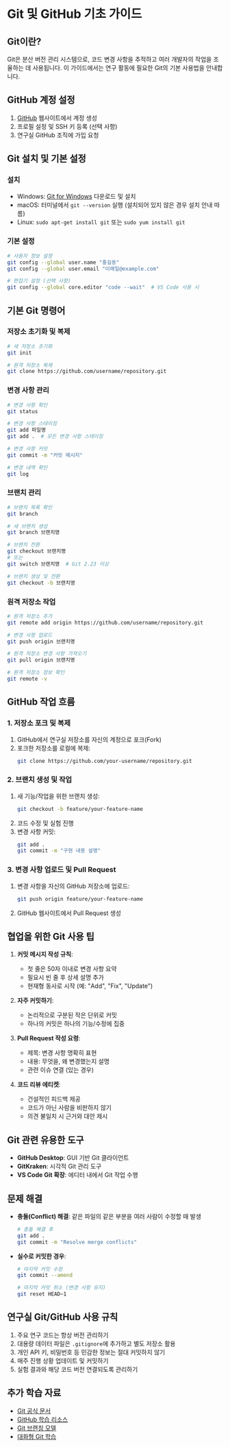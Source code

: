 # Git 및 GitHub 기초 가이드

## Git이란?

Git은 분산 버전 관리 시스템으로, 코드 변경 사항을 추적하고 여러 개발자의 작업을 조율하는 데 사용됩니다. 이 가이드에서는 연구 활동에 필요한 Git의 기본 사용법을 안내합니다.

## GitHub 계정 설정

1. [GitHub](https://github.com/) 웹사이트에서 계정 생성
2. 프로필 설정 및 SSH 키 등록 (선택 사항)
3. 연구실 GitHub 조직에 가입 요청

## Git 설치 및 기본 설정

### 설치

- Windows: [Git for Windows](https://gitforwindows.org/) 다운로드 및 설치
- macOS: 터미널에서 `git --version` 실행 (설치되어 있지 않은 경우 설치 안내 따름)
- Linux: `sudo apt-get install git` 또는 `sudo yum install git`

### 기본 설정

```bash
# 사용자 정보 설정
git config --global user.name "홍길동"
git config --global user.email "이메일@example.com"

# 편집기 설정 (선택 사항)
git config --global core.editor "code --wait"  # VS Code 사용 시
```

## 기본 Git 명령어

### 저장소 초기화 및 복제

```bash
# 새 저장소 초기화
git init

# 원격 저장소 복제
git clone https://github.com/username/repository.git
```

### 변경 사항 관리

```bash
# 변경 사항 확인
git status

# 변경 사항 스테이징
git add 파일명
git add .  # 모든 변경 사항 스테이징

# 변경 사항 커밋
git commit -m "커밋 메시지"

# 변경 내역 확인
git log
```

### 브랜치 관리

```bash
# 브랜치 목록 확인
git branch

# 새 브랜치 생성
git branch 브랜치명

# 브랜치 전환
git checkout 브랜치명
# 또는
git switch 브랜치명  # Git 2.23 이상

# 브랜치 생성 및 전환
git checkout -b 브랜치명
```

### 원격 저장소 작업

```bash
# 원격 저장소 추가
git remote add origin https://github.com/username/repository.git

# 변경 사항 업로드
git push origin 브랜치명

# 원격 저장소 변경 사항 가져오기
git pull origin 브랜치명

# 원격 저장소 정보 확인
git remote -v
```

## GitHub 작업 흐름

### 1. 저장소 포크 및 복제

1. GitHub에서 연구실 저장소를 자신의 계정으로 포크(Fork)
2. 포크한 저장소를 로컬에 복제:
   ```bash
   git clone https://github.com/your-username/repository.git
   ```

### 2. 브랜치 생성 및 작업

1. 새 기능/작업을 위한 브랜치 생성:
   ```bash
   git checkout -b feature/your-feature-name
   ```
2. 코드 수정 및 실험 진행
3. 변경 사항 커밋:
   ```bash
   git add .
   git commit -m "구현 내용 설명"
   ```

### 3. 변경 사항 업로드 및 Pull Request

1. 변경 사항을 자신의 GitHub 저장소에 업로드:
   ```bash
   git push origin feature/your-feature-name
   ```
2. GitHub 웹사이트에서 Pull Request 생성

## 협업을 위한 Git 사용 팁

1. **커밋 메시지 작성 규칙**:
   - 첫 줄은 50자 이내로 변경 사항 요약
   - 필요시 빈 줄 후 상세 설명 추가
   - 현재형 동사로 시작 (예: "Add", "Fix", "Update")

2. **자주 커밋하기**:
   - 논리적으로 구분된 작은 단위로 커밋
   - 하나의 커밋은 하나의 기능/수정에 집중

3. **Pull Request 작성 요령**:
   - 제목: 변경 사항 명확히 표현
   - 내용: 무엇을, 왜 변경했는지 설명
   - 관련 이슈 연결 (있는 경우)

4. **코드 리뷰 에티켓**:
   - 건설적인 피드백 제공
   - 코드가 아닌 사람을 비판하지 않기
   - 의견 불일치 시 근거와 대안 제시

## Git 관련 유용한 도구

- **GitHub Desktop**: GUI 기반 Git 클라이언트
- **GitKraken**: 시각적 Git 관리 도구
- **VS Code Git 확장**: 에디터 내에서 Git 작업 수행

## 문제 해결

- **충돌(Conflict) 해결**: 같은 파일의 같은 부분을 여러 사람이 수정할 때 발생
  ```bash
  # 충돌 해결 후
  git add .
  git commit -m "Resolve merge conflicts"
  ```

- **실수로 커밋한 경우**:
  ```bash
  # 마지막 커밋 수정
  git commit --amend
  
  # 마지막 커밋 취소 (변경 사항 유지)
  git reset HEAD~1
  ```

## 연구실 Git/GitHub 사용 규칙

1. 주요 연구 코드는 항상 버전 관리하기
2. 대용량 데이터 파일은 `.gitignore`에 추가하고 별도 저장소 활용
3. 개인 API 키, 비밀번호 등 민감한 정보는 절대 커밋하지 않기
4. 매주 진행 상황 업데이트 및 커밋하기
5. 실험 결과와 해당 코드 버전 연결되도록 관리하기

## 추가 학습 자료

- [Git 공식 문서](https://git-scm.com/doc)
- [GitHub 학습 리소스](https://docs.github.com/en/get-started)
- [Git 브랜칭 모델](https://nvie.com/posts/a-successful-git-branching-model/)
- [대화형 Git 학습](https://learngitbranching.js.org/)